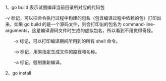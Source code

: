 
1、go build 表示试图编译当前目录所对应的代码包

  -v 标记，可以把命令执行过程中构建的包名（包含编译过程中依赖的包）打印出来，如果 go build 的是一个源码文件，则会打印出的包名为 command-line-arguments，这是编译源码文件时生成的虚拟包名，所以看到不用觉得奇怪。

　　-x 标记，可以打印编译期间所用到的所有 shell 命令。

　　-o 标记，用来指定生成文件的路径和名称。

　　-a 标记，强制重新编译。
 
 2、go install 

